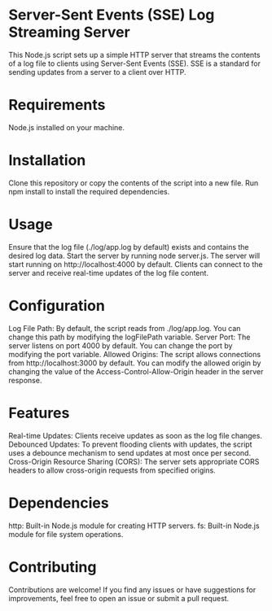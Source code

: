 # Server-Sent Events (SSE) Log Streaming Server
This Node.js script sets up a simple HTTP server that streams the contents of a log file to clients using Server-Sent Events (SSE). SSE is a standard for sending updates from a server to a client over HTTP.

# Requirements
Node.js installed on your machine.

# Installation
Clone this repository or copy the contents of the script into a new file.
Run npm install to install the required dependencies.

# Usage
Ensure that the log file (./log/app.log by default) exists and contains the desired log data.
Start the server by running node server.js.
The server will start running on http://localhost:4000 by default.
Clients can connect to the server and receive real-time updates of the log file content.

# Configuration
Log File Path: By default, the script reads from ./log/app.log. You can change this path by modifying the logFilePath variable.
Server Port: The server listens on port 4000 by default. You can change the port by modifying the port variable.
Allowed Origins: The script allows connections from http://localhost:3000 by default. You can modify the allowed origin by changing the value of the Access-Control-Allow-Origin header in the server response.

# Features
Real-time Updates: Clients receive updates as soon as the log file changes.
Debounced Updates: To prevent flooding clients with updates, the script uses a debounce mechanism to send updates at most once per second.
Cross-Origin Resource Sharing (CORS): The server sets appropriate CORS headers to allow cross-origin requests from specified origins.

# Dependencies
http: Built-in Node.js module for creating HTTP servers.
fs: Built-in Node.js module for file system operations.

# Contributing
Contributions are welcome! If you find any issues or have suggestions for improvements, feel free to open an issue or submit a pull request.